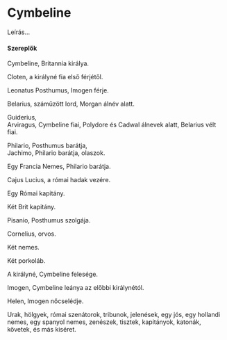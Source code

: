 <!-- ======================================================================
--- Search engine
title:          Cymbeline
keywords:       Cymbeline, vígjáték
description:    William Shakespeare: Cymbeline.
--- Menu system
order:          40
text:           Cymbeline
hidden:         false
umbel:          false
--- Page properties
id:             /comedies/cymbeline
document:       
layout:         layout-2-left
$-left:         play-list
searchable:     true
======================================================================= -->

# Cymbeline

Leírás...

#### Szereplők

Cymbeline, Britannia királya.

Cloten, a királyné fia első férjétől.

Leonatus Posthumus, Imogen férje.

Belarius, száműzött lord, Morgan álnév alatt.

Guiderius,  
Arviragus, Cymbeline fiai, Polydore és Cadwal álnevek alatt, Belarius vélt fiai.

Philario, Posthumus barátja,  
Jachimo, Philario barátja, olaszok.

Egy Francia Nemes, Philario barátja.

Cajus Lucius, a római hadak vezére.

Egy Római kapitány.

Két Brit kapitány.

Pisanio, Posthumus szolgája.

Cornelius, orvos.

Két nemes.

Két porkoláb.

A királyné, Cymbeline felesége.

Imogen, Cymbeline leánya az előbbi királynétól.

Helen, Imogen nőcselédje.

Urak, hölgyek, római szenátorok, tribunok, jelenések,
egy jós, egy hollandi nemes, egy spanyol nemes, zenészek,
tisztek, kapitányok, katonák, követek, és más kiséret.
